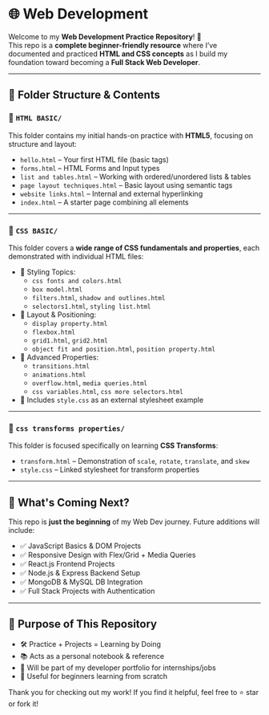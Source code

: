 # 🌐 Web Development 

Welcome to my **Web Development Practice Repository**! 🎉  
This repo is a **complete beginner-friendly resource** where I’ve documented and practiced **HTML and CSS concepts** as I build my foundation toward becoming a **Full Stack Web Developer**.

---

## 📁 Folder Structure & Contents

### 📂 `HTML BASIC/`
This folder contains my initial hands-on practice with **HTML5**, focusing on structure and layout:
- `hello.html` – Your first HTML file (basic tags)
- `forms.html` – HTML Forms and Input types
- `list and tables.html` – Working with ordered/unordered lists & tables
- `page layout techniques.html` – Basic layout using semantic tags
- `website links.html` – Internal and external hyperlinking
- `index.html` – A starter page combining all elements

---

### 📂 `CSS BASIC/`
This folder covers a **wide range of CSS fundamentals and properties**, each demonstrated with individual HTML files:
- 🎨 Styling Topics:
  - `css fonts and colors.html`
  - `box model.html`
  - `filters.html`, `shadow and outlines.html`
  - `selectors1.html`, `styling list.html`
- 📐 Layout & Positioning:
  - `display property.html`
  - `flexbox.html`
  - `grid1.html`, `grid2.html`
  - `object fit and position.html`, `position property.html`
- 🔁 Advanced Properties:
  - `transitions.html`
  - `animations.html`
  - `overflow.html`, `media queries.html`
  - `css variables.html`, `css more selectors.html`
- 🧪 Includes `style.css` as an external stylesheet example

---

### 📂 `css transforms properties/`
This folder is focused specifically on learning **CSS Transforms**:
- `transform.html` – Demonstration of `scale`, `rotate`, `translate`, and `skew`
- `style.css` – Linked stylesheet for transform properties

---

## 🌱 What's Coming Next?
This repo is **just the beginning** of my Web Dev journey. Future additions will include:
- ✅ JavaScript Basics & DOM Projects
- ✅ Responsive Design with Flex/Grid + Media Queries
- ✅ React.js Frontend Projects
- ✅ Node.js & Express Backend Setup
- ✅ MongoDB & MySQL DB Integration
- ✅ Full Stack Projects with Authentication

---

## 📌 Purpose of This Repository
- 🛠️ Practice + Projects = Learning by Doing
- 📚 Acts as a personal notebook & reference
- 💼 Will be part of my developer portfolio for internships/jobs
- 🤝 Useful for beginners learning from scratch

Thank you for checking out my work! If you find it helpful, feel free to ⭐ star or fork it!
